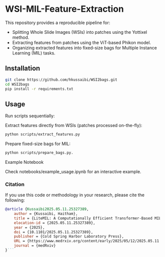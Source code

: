 # WSI-MIL-Feature-Extraction

This repository provides a reproducible pipeline for:

- Splitting Whole Slide Images (WSIs) into patches using the Yottixel method.
- Extracting features from patches using the ViT-based Phikon model.
- Organizing extracted features into fixed-size bags for Multiple Instance Learning (MIL) tasks.

## Installation

```bash
git clone https://github.com/hkussaibi/WSI2bags.git
cd WSI2bags
pip install -r requirements.txt
```

## Usage
Run scripts sequentially:

Extract features directly from WSIs (patches processed on-the-fly):

```bash
python scripts/extract_features.py
```
Prepare fixed-size bags for MIL:

```bash
python scripts/prepare_bags.py.
```

Example Notebook

Check notebooks/example_usage.ipynb for an interactive example.

### Citation

If you use this code or methodology in your research, please cite the following:

```bibtex
@article {Kussaibi2025.05.11.25327389,
	author = {Kussaibi, Haitham},
	title = {LiteMIL: A Computationally Efficient Transformer-Based MIL for Cancer Subtyping on Whole Slide Images.},
	elocation-id = {2025.05.11.25327389},
	year = {2025},
	doi = {10.1101/2025.05.11.25327389},
	publisher = {Cold Spring Harbor Laboratory Press},
	URL = {https://www.medrxiv.org/content/early/2025/05/12/2025.05.11.25327389},
	journal = {medRxiv}
}```
